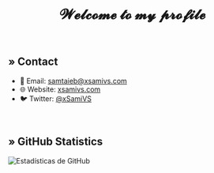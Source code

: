 <h1 align="center">𝓦𝓮𝓵𝓬𝓸𝓶𝓮 𝓽𝓸 𝓶𝔂 𝓹𝓻𝓸𝓯𝓲𝓵𝓮</h1><br>

## » Contact
- 📧 Email: [samtaieb@xsamivs.com](mailto:samtaieb@xsamivs.com)
- 🌐 Website: [xsamivs.com](https://xsamivs.com)
- 🐦 Twitter: [@xSamiVS](https://twitter.com/xSamiVS)
<br>

## » GitHub Statistics
![Estadísticas de GitHub](https://github-readme-stats.vercel.app/api?username=xsamivs&show_icons=true&theme=dark)
